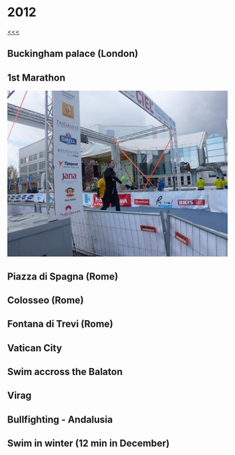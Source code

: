 
2012
======

[<<<](https://github.com/ttltrk/ELSE/blob/master/LL/LifeList.MD)

Buckingham palace (London)
------

1st Marathon
------

![1st_Marathon](https://github.com/ttltrk/ELSE/blob/master/LL/2012/2012_Mar.jpg)

Piazza di Spagna (Rome)
------

Colosseo (Rome)
------

Fontana di Trevi (Rome)
------

Vatican City
------

Swim accross the Balaton
------

Virag
------

Bullfighting - Andalusia
------

Swim in winter (12 min in December)
------
